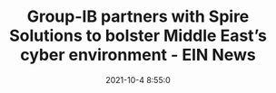 ---
"title": "Group-IB partners with Spire Solutions to bolster Middle East’s cyber environment - EIN News"
"date": "2021-10-4 8:55:0"
"feed_name": "GOOGLENEWSINDUSTRIAL"
"feed_website": "https://news.google.com/search?q=industrial%2Bincident&hl=en-US&gl=US&ceid=US:en"
"feed_rss": "https://news.google.com/rss/search?q=industrial%2Bincident&hl=en-US&gl=US&ceid=US:en"
"link": "https://www.einnews.com/pr_news/552975841/group-ib-partners-with-spire-solutions-to-bolster-middle-east-s-cyber-environment"
"source": "{'href': 'https://www.einnews.com', 'title': 'EIN News'}"
"file": "_posts/2021-1-1-0aa0efcfcbd7208d1f0dcf3bc13d89ec790801a5.md"
"accident": "0"
"drilling": "0"
"dead": "0"
"injured": "0"
"arrested": "0"
"place": "unknown place"
"where": "unknown site"
"causes": "unknown"
"place_uri": "unknown place"
---